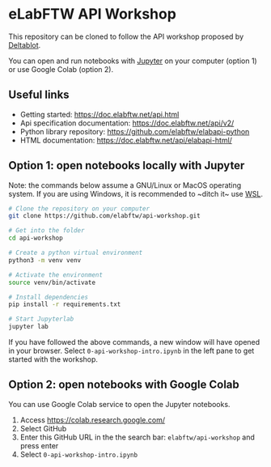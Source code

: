 # eLabFTW API Workshop

This repository can be cloned to follow the API workshop proposed by [Deltablot](https://www.deltablot.com).

You can open and run notebooks with [Jupyter](https://jupyter.org/) on your computer (option 1) or use Google Colab (option 2).

## Useful links

* Getting started: https://doc.elabftw.net/api.html
* Api specification documentation: https://doc.elabftw.net/api/v2/
* Python library repository: https://github.com/elabftw/elabapi-python
* HTML documentation: https://doc.elabftw.net/api/elabapi-html/

## Option 1: open notebooks locally with Jupyter

Note: the commands below assume a GNU/Linux or MacOS operating system. If you are using Windows, it is recommended to ~ditch it~ use [WSL](https://learn.microsoft.com/en-us/windows/wsl/install).

~~~bash
# Clone the repository on your computer
git clone https://github.com/elabftw/api-workshop.git

# Get into the folder
cd api-workshop

# Create a python virtual environment
python3 -m venv venv

# Activate the environment
source venv/bin/activate

# Install dependencies
pip install -r requirements.txt

# Start Jupyterlab
jupyter lab
~~~

If you have followed the above commands, a new window will have opened in your browser. Select `0-api-workshop-intro.ipynb` in the left pane to get started with the workshop.

## Option 2: open notebooks with Google Colab

You can use Google Colab service to open the Jupyter notebooks.

1. Access https://colab.research.google.com/
2. Select GitHub
3. Enter this GitHub URL in the the search bar: `elabftw/api-workshop` and press enter
4. Select `0-api-workshop-intro.ipynb`
